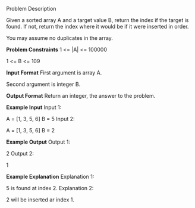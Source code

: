 Problem Description

Given a sorted array A and a target value B, return the index if the target is found. If not, return the index where it would be if it were inserted in order.

You may assume no duplicates in the array.



**Problem Constraints**
1 <= |A| <= 100000

1 <= B <= 109



**Input Format**
First argument is array A.

Second argument is integer B.



**Output Format**
Return an integer, the answer to the problem.



**Example Input**
Input 1:

 A = [1, 3, 5, 6]
B = 5
Input 2:

 A = [1, 3, 5, 6]
B = 2


**Example Output**
Output 1:

 2
Output 2:

 1


**Example Explanation**
Explanation 1:

 5 is found at index 2.
Explanation 2:

 2 will be inserted ar index 1.
